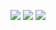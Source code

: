 <p align="center">
  <img src="https://github.com/JamesMcCarthy79/Home-Assistant-Config/blob/master/config/packages/climate_control/Node-RED-Flow/Climate%20Flow%20Pics/Bedroom.png"/>
  <img src="https://github.com/JamesMcCarthy79/Home-Assistant-Config/blob/master/config/packages/climate_control/Node-RED-Flow/Climate%20Flow%20Pics/Boys%20Room.png"/>
  <img src="https://github.com/JamesMcCarthy79/Home-Assistant-Config/blob/master/config/packages/climate_control/Node-RED-Flow/Climate%20Flow%20Pics/Downstairs.png"/>
</p>
